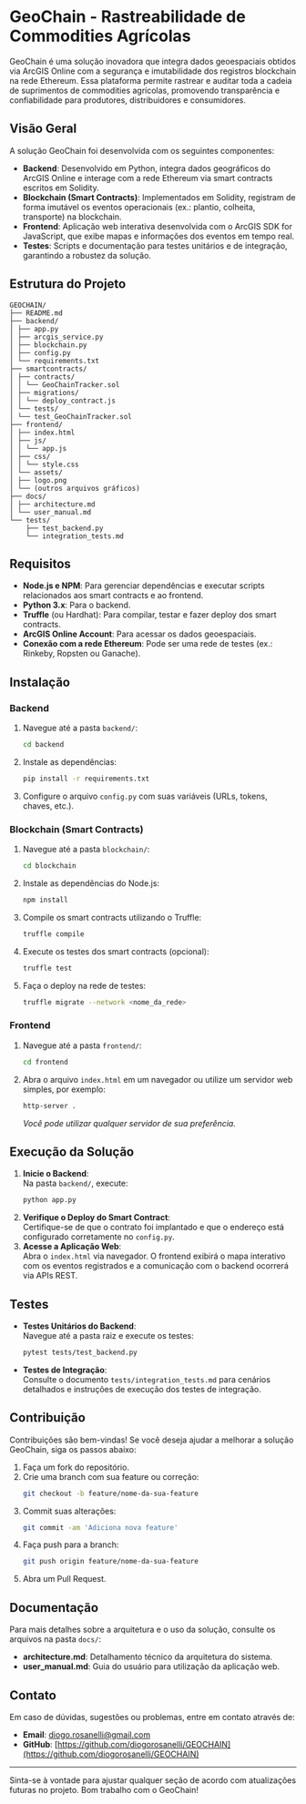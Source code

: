 # GeoChain - Rastreabilidade de Commodities Agrícolas

GeoChain é uma solução inovadora que integra dados geoespaciais obtidos via ArcGIS Online com a segurança e imutabilidade dos registros blockchain na rede Ethereum. Essa plataforma permite rastrear e auditar toda a cadeia de suprimentos de commodities agrícolas, promovendo transparência e confiabilidade para produtores, distribuidores e consumidores.

## Visão Geral

A solução GeoChain foi desenvolvida com os seguintes componentes:

- **Backend**: Desenvolvido em Python, integra dados geográficos do ArcGIS Online e interage com a rede Ethereum via smart contracts escritos em Solidity.
- **Blockchain (Smart Contracts)**: Implementados em Solidity, registram de forma imutável os eventos operacionais (ex.: plantio, colheita, transporte) na blockchain.
- **Frontend**: Aplicação web interativa desenvolvida com o ArcGIS SDK for JavaScript, que exibe mapas e informações dos eventos em tempo real.
- **Testes**: Scripts e documentação para testes unitários e de integração, garantindo a robustez da solução.

## Estrutura do Projeto

```
GEOCHAIN/ 
├── README.md 
├── backend/ 
│ ├── app.py 
│ ├── arcgis_service.py 
│ ├── blockchain.py 
│ ├── config.py 
│ └── requirements.txt 
├── smartcontracts/ 
│ ├── contracts/ 
│ │ └── GeoChainTracker.sol 
│ ├── migrations/ 
│ │ └── deploy_contract.js 
│ └── tests/ 
│ └── test_GeoChainTracker.sol 
├── frontend/ 
│ ├── index.html 
│ ├── js/ 
│ │ └── app.js 
│ ├── css/ 
│ │ └── style.css 
│ └── assets/ 
│ ├── logo.png 
│ └── (outros arquivos gráficos) 
├── docs/ 
│ ├── architecture.md 
│ └── user_manual.md
└── tests/ 
    ├── test_backend.py 
    └── integration_tests.md
```


## Requisitos

- **Node.js e NPM**: Para gerenciar dependências e executar scripts relacionados aos smart contracts e ao frontend.
- **Python 3.x**: Para o backend.
- **Truffle** (ou Hardhat): Para compilar, testar e fazer deploy dos smart contracts.
- **ArcGIS Online Account**: Para acessar os dados geoespaciais.
- **Conexão com a rede Ethereum**: Pode ser uma rede de testes (ex.: Rinkeby, Ropsten ou Ganache).

## Instalação

### Backend

1. Navegue até a pasta `backend/`:
    ```bash
    cd backend
    ```
2. Instale as dependências:
    ```bash
    pip install -r requirements.txt
    ```
3. Configure o arquivo `config.py` com suas variáveis (URLs, tokens, chaves, etc.).

### Blockchain (Smart Contracts)

1. Navegue até a pasta `blockchain/`:
    ```bash
    cd blockchain
    ```
2. Instale as dependências do Node.js:
    ```bash
    npm install
    ```
3. Compile os smart contracts utilizando o Truffle:
    ```bash
    truffle compile
    ```
4. Execute os testes dos smart contracts (opcional):
    ```bash
    truffle test
    ```
5. Faça o deploy na rede de testes:
    ```bash
    truffle migrate --network <nome_da_rede>
    ```

### Frontend

1. Navegue até a pasta `frontend/`:
    ```bash
    cd frontend
    ```
2. Abra o arquivo `index.html` em um navegador ou utilize um servidor web simples, por exemplo:
    ```bash
    http-server .
    ```
    *Você pode utilizar qualquer servidor de sua preferência.*

## Execução da Solução

1. **Inicie o Backend**:  
   Na pasta `backend/`, execute:
    ```bash
    python app.py
    ```
2. **Verifique o Deploy do Smart Contract**:  
   Certifique-se de que o contrato foi implantado e que o endereço está configurado corretamente no `config.py`.
3. **Acesse a Aplicação Web**:  
   Abra o `index.html` via navegador. O frontend exibirá o mapa interativo com os eventos registrados e a comunicação com o backend ocorrerá via APIs REST.

## Testes

- **Testes Unitários do Backend**:  
  Navegue até a pasta raiz e execute os testes:
    ```bash
    pytest tests/test_backend.py
    ```
- **Testes de Integração**:  
  Consulte o documento `tests/integration_tests.md` para cenários detalhados e instruções de execução dos testes de integração.

## Contribuição

Contribuições são bem-vindas! Se você deseja ajudar a melhorar a solução GeoChain, siga os passos abaixo:

1. Faça um fork do repositório.
2. Crie uma branch com sua feature ou correção:
    ```bash
    git checkout -b feature/nome-da-sua-feature
    ```
3. Commit suas alterações:
    ```bash
    git commit -am 'Adiciona nova feature'
    ```
4. Faça push para a branch:
    ```bash
    git push origin feature/nome-da-sua-feature
    ```
5. Abra um Pull Request.

## Documentação

Para mais detalhes sobre a arquitetura e o uso da solução, consulte os arquivos na pasta `docs/`:

- **architecture.md**: Detalhamento técnico da arquitetura do sistema.
- **user_manual.md**: Guia do usuário para utilização da aplicação web.

## Contato

Em caso de dúvidas, sugestões ou problemas, entre em contato através de:

- **Email**: diogo.rosanelli@gmail.com
- **GitHub**: [https://github.com/diogorosanelli/GEOCHAIN](https://github.com/diogorosanelli/GEOCHAIN)

---

Sinta-se à vontade para ajustar qualquer seção de acordo com atualizações futuras no projeto. Bom trabalho com o GeoChain!
